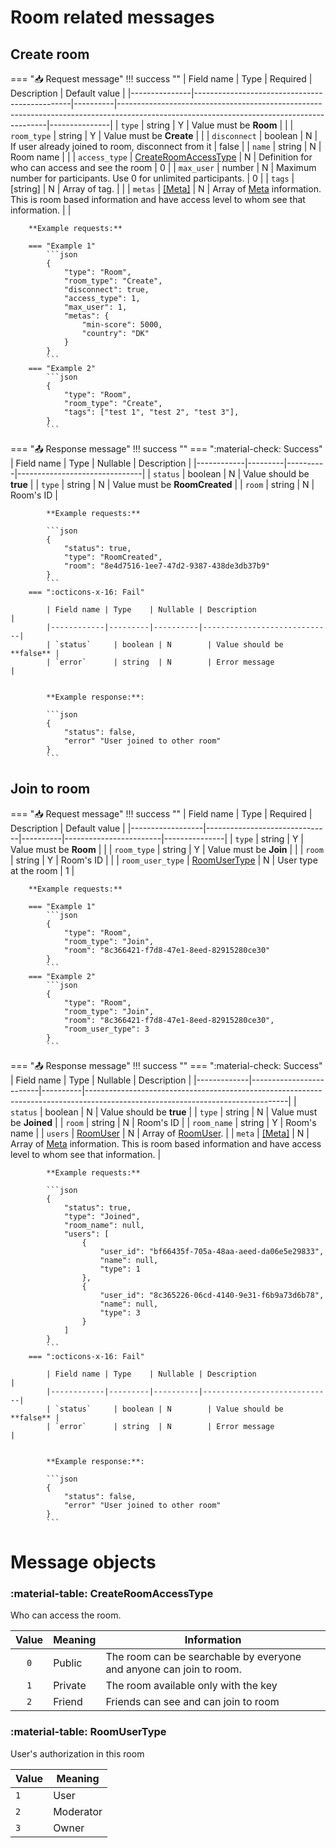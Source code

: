 # Room related messages

## Create room

=== ":inbox_tray: Request message"
    !!! success ""
        | Field name    | Type                                          | Required | Description                                                                                                                              | Default value |
        |---------------|-----------------------------------------------|----------|------------------------------------------------------------------------------------------------------------------------------------------|---------------|
        | `type`        | string                                        | Y        | Value must be **Room**                                                                                                                   |               |
        | `room_type`   | string                                        | Y        | Value must be **Create**                                                                                                                 |               |
        | `disconnect`  | boolean                                       | N        | If user already joined to room, disconnect from it                                                                                       | false         |
        | `name`        | string                                        | N        | Room name                                                                                                                                |               |
        | `access_type` | [CreateRoomAccessType](#createroomaccesstype) | N        | Definition for who can access and see the room                                                                                           | 0             |
        | `max_user`    | number                                        | N        | Maximum number for participants. Use 0 for unlimited participants.                                                                       | 0             |
        | `tags`        | [string]                                      | N        | Array of tag.                                                                                                                            |               |
        | `metas`       | [[Meta]](general-objects.md#meta)             | N        | Array of [Meta](general-objects.md#meta) information. This is room based information and have access level to whom see that information. |               |

        **Example requests:**

        === "Example 1"
            ```json
            {
                "type": "Room",
                "room_type": "Create",
                "disconnect": true,
                "access_type": 1,
                "max_user": 1,
                "metas": {
                    "min-score": 5000,
                    "country": "DK"
                }
            }
            ```
        === "Example 2"
            ```json
            {
                "type": "Room",
                "room_type": "Create",
                "tags": ["test 1", "test 2", "test 3"],
            }
            ```


=== ":outbox_tray: Response message"
    !!! success ""
        === ":material-check: Success"
            | Field name | Type    | Nullable | Description                   |
            |------------|---------|----------|-------------------------------|
            | `status`   | boolean | N        | Value should be **true**      |
            | `type`     | string  | N        | Value must be **RoomCreated** |
            | `room`     | string  | N        | Room's ID                     |

            **Example requests:**

            ```json
            {
                "status": true,
                "type": "RoomCreated",
                "room": "8e4d7516-1ee7-47d2-9387-438de3db37b9"
            }
            ```
        === ":octicons-x-16: Fail"

            | Field name | Type    | Nullable | Description                 |
            |------------|---------|----------|-----------------------------|
            | `status`     | boolean | N        | Value should be **false** |
            | `error`      | string  | N        | Error message             |


            **Example response:**:

            ```json
            {
                "status": false,
                "error" "User joined to other room"
            }
            ```

## Join to room

=== ":inbox_tray: Request message"
    !!! success ""
        | Field name       | Type                          | Required | Description            | Default value |
        |------------------|-------------------------------|----------|------------------------|---------------|
        | `type`           | string                        | Y        | Value must be **Room** |               |
        | `room_type`      | string                        | Y        | Value must be **Join** |               |
        | `room`           | string                        | Y        | Room's ID              |               |
        | `room_user_type` | [RoomUserType](#roomusertype) | N        | User type at the room  | 1             |

        **Example requests:**

        === "Example 1"
            ```json
            {
                "type": "Room",
                "room_type": "Join",
                "room": "8c366421-f7d8-47e1-8eed-82915280ce30"
            }
            ```
        === "Example 2"
            ```json
            {
                "type": "Room",
                "room_type": "Join",
                "room": "8c366421-f7d8-47e1-8eed-82915280ce30",
                "room_user_type": 3
            }
            ```


=== ":outbox_tray: Response message"
    !!! success ""
        === ":material-check: Success"
            | Field name  | Type                    | Nullable | Description                                                                                                                    |
            |-------------|-------------------------|----------|--------------------------------------------------------------------------------------------------------------------------------|
            | `status`    | boolean                 | N        | Value should be **true**                                                                                                       |
            | `type`      | string                  | N        | Value must be **Joined**                                                                                                       |
            | `room`      | string                  | N        | Room's ID                                                                                                                      |
            | `room_name` | string                  | Y        | Room's name                                                                                                                    |
            | `users`     | [RoomUser](#roomuser)   | N        | Array of [RoomUser](#roomuser).                                                                                                |
            | `meta`      | [[Meta]](general-objects.md#meta) | N        | Array of [Meta](general-objects.md#meta) information. This is room based information and have access level to whom see that information. |
            
            **Example requests:**

            ```json
            {
                "status": true,
                "type": "Joined",
                "room_name": null,
                "users": [
                    {
                        "user_id": "bf66435f-705a-48aa-aeed-da06e5e29833",
                        "name": null,
                        "type": 1
                    },
                    {
                        "user_id": "8c365226-06cd-4140-9e31-f6b9a73d6b78",
                        "name": null,
                        "type": 3
                    }
                ]
            }
            ```
        === ":octicons-x-16: Fail"

            | Field name | Type    | Nullable | Description                 |
            |------------|---------|----------|-----------------------------|
            | `status`     | boolean | N        | Value should be **false** |
            | `error`      | string  | N        | Error message             |


            **Example response:**:

            ```json
            {
                "status": false,
                "error" "User joined to other room"
            }
            ```


# Message objects

### :material-table: CreateRoomAccessType

Who can access the room.

| Value | Meaning | Information                                                         |
|:-----:|---------|---------------------------------------------------------------------|
| `0`   | Public  | The room can be searchable by everyone and anyone can join to room. |
| `1`   | Private | The room available only with the key                                |
| `2`   | Friend  | Friends can see and can join to room                                |

### :material-table: RoomUserType

User's authorization in this room

| Value | Meaning   |
|-------|-----------|
| `1`   | User      |
| `2`   | Moderator |
| `3`   | Owner     |
